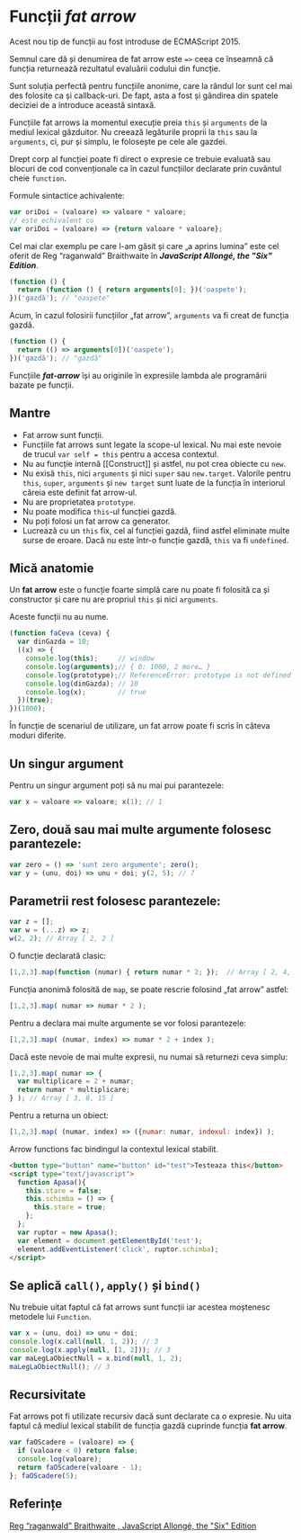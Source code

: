 # Funcții ***fat arrow***

Acest nou tip de funcții au fost introduse de ECMAScript 2015.

Semnul care dă și denumirea de fat arrow este `=>` ceea ce înseamnă că funcția returnează rezultatul evaluării codului din funcție.

Sunt soluția perfectă pentru funcțiile anonime, care la rândul lor sunt cel mai des folosite ca și callback-uri. De fapt, asta a fost și gândirea din spatele deciziei de a introduce această sintaxă.

Funcțiile fat arrows la momentul execuție preia `this` și `arguments` de la mediul lexical găzduitor. Nu creează legăturile proprii la `this` sau la `arguments`, ci, pur și simplu, le folosește pe cele ale gazdei.

Drept corp al funcției poate fi direct o expresie ce trebuie evaluată sau blocuri de cod convenționale ca în cazul funcțiilor declarate prin cuvântul cheie `function`.

Formule sintactice achivalente:

```javascript
var oriDoi = (valoare) => valoare * valoare;
// este echivalent cu
var oriDoi = (valoare) => {return valoare * valoare};
```

Cel mai clar exemplu pe care l-am găsit și care „a aprins lumina” este cel oferit de Reg “raganwald” Braithwaite în ***JavaScript Allongé, the "Six" Edition***.

```javascript
(function () {
  return (function () { return arguments[0]; })('oaspete');
})('gazdă'); // "oaspete"
```

Acum, în cazul folosirii funcțiilor „fat arrow”, `arguments` va fi creat de funcția gazdă.

```javascript
(function () {
  return (() => arguments[0])('oaspete');
})('gazdă'); // "gazdă"
```

Funcțiile ***fat-arrow*** își au originile în expresiile lambda ale programării bazate pe funcții.

## Mantre

- Fat arrow sunt funcții.
- Funcțiile fat arrows sunt legate la scope-ul lexical. Nu mai este nevoie de trucul `var self = this` pentru a accesa contextul.
- Nu au funcție internă [[Construct]] și astfel, nu pot crea obiecte cu `new`.
- Nu exisă `this`, nici `arguments` și nici `super` sau `new.target`. Valorile pentru `this`, `super`, `arguments` și `new target` sunt luate de la funcția în interiorul căreia este definit fat arrow-ul.
- Nu are proprietatea `prototype`.
- Nu poate modifica `this`-ul funcției gazdă.
- Nu poți folosi un fat arrow ca generator.
- Lucrează cu un `this` fix, cel al funcției gazdă, fiind astfel eliminate multe surse de eroare. Dacă nu este într-o funcție gazdă, `this` va fi `undefined`.

## Mică anatomie

Un **fat arrow** este o funcție foarte simplă care nu poate fi folosită ca și constructor și care nu are propriul `this` și nici `arguments`.

Aceste funcții nu au nume.

```javascript
(function faCeva (ceva) {
  var dinGazda = 10;
  ((x) => {
    console.log(this);     // window
    console.log(arguments);// { 0: 1000, 2 more… }
    console.log(prototype);// ReferenceError: prototype is not defined
    console.log(dinGazda); // 10
    console.log(x);        // true
  })(true);
})(1000);
```

În funcție de scenariul de utilizare, un fat arrow poate fi scris în câteva moduri diferite.

## Un singur argument

Pentru un singur argument poți să nu mai pui parantezele:

```javascript
var x = valoare => valoare; x(1); // 1
```

## Zero, două sau mai multe argumente folosesc parantezele:

```javascript
var zero = () => 'sunt zero argumente'; zero();
var y = (unu, doi) => unu + doi; y(2, 5); // 7
```

## Parametrii rest folosesc parantezele:

```javascript
var z = [];
var w = (...z) => z;
w(2, 2); // Array [ 2, 2 ]
```

O funcție declarată clasic:

```js
[1,2,3].map(function (numar) { return numar * 2; });  // Array [ 2, 4, 6 ]
```

Funcția anonimă folosită de `map`, se poate rescrie folosind „fat arrow” astfel:

```js
[1,2,3].map( numar => numar * 2 );
```

Pentru a declara mai multe argumente se vor folosi parantezele:

```js
[1,2,3].map( (numar, index) => numar * 2 + index );
```

Dacă este nevoie de mai multe expresii, nu numai să returnezi ceva simplu:

```js
[1,2,3].map( numar => {
  var multiplicare = 2 + numar;
  return numar * multiplicare;
} ); // Array [ 3, 8, 15 ]
```

Pentru a returna un obiect:

```js
[1,2,3].map( (numar, index) => ({numar: numar, indexul: index}) );
```

Arrow functions fac bindingul la contextul lexical stabilit.

```html
<button type="button" name="button" id="test">Testeaza this</button>
<script type="text/javascript">
  function Apasa(){
    this.stare = false;
    this.schimba = () => {
      this.stare = true;
    };
  };
  var ruptor = new Apasa();
  var element = document.getElementById('test');
  element.addEventListener('click', ruptor.schimba);
</script>
```

## Se aplică `call()`, `apply()` și `bind()`

Nu trebuie uitat faptul că fat arrows sunt funcții iar acestea moștenesc metodele lui `Function`.

```javascript
var x = (unu, doi) => unu + doi;
console.log(x.call(null, 1, 2)); // 3
console.log(x.apply(null, [1, 2])); // 3
var maLegLaObiectNull = x.bind(null, 1, 2);
maLegLaObiectNull(); // 3
```

## Recursivitate

Fat arrows pot fi utilizate recursiv dacă sunt declarate ca o expresie. Nu uita faptul că mediul lexical stabilit de funcția gazdă cuprinde funcția **fat arrow**.

```javascript
var faOScadere = (valoare) => {
  if (valoare < 0) return false;
  console.log(valoare);
  return faOScadere(valoare - 1);
}; faOScadere(5);
```

## Referințe

[Reg “raganwald” Braithwaite , JavaScript Allongé, the "Six" Edition](https://leanpub.com/javascriptallongesix)
